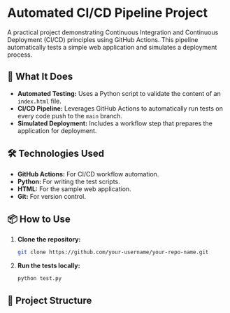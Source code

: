# Automated CI/CD Pipeline Project

A practical project demonstrating Continuous Integration and Continuous Deployment (CI/CD) principles using GitHub Actions. This pipeline automatically tests a simple web application and simulates a deployment process.

## 🚀 What It Does

-   **Automated Testing:** Uses a Python script to validate the content of an `index.html` file.
-   **CI/CD Pipeline:** Leverages GitHub Actions to automatically run tests on every code push to the `main` branch.
-   **Simulated Deployment:** Includes a workflow step that prepares the application for deployment.

## 🛠️ Technologies Used

-   **GitHub Actions:** For CI/CD workflow automation.
-   **Python:** For writing the test scripts.
-   **HTML:** For the sample web application.
-   **Git:** For version control.

## 📦 How to Use

1.  **Clone the repository:**
    ```bash
    git clone https://github.com/your-username/your-repo-name.git
    ```

2.  **Run the tests locally:**
    ```bash
    python test.py
    ```

## 📁 Project Structure
